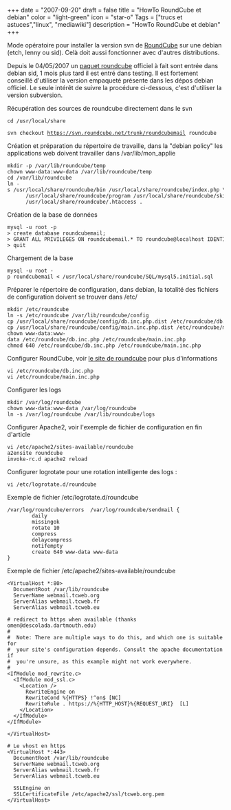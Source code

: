 +++
date = "2007-09-20"
draft = false
title = "HowTo RoundCube et debian"
color = "light-green"
icon = "star-o"
Tags = ["trucs et astuces","linux", "mediawiki"]
description = "HowTo RoundCube et debian"
+++

Mode opératoire pour installer la version svn de
[RoundCube](http://roundcube.net/) sur une debian (etch, lenny ou sid).
Celà doit aussi fonctionner avec d'autres distributions.

Depuis le 04/05/2007 un [paquet
roundcube](http://packages.debian.org/roundcube) officiel à fait sont
entrée dans debian sid, 1 mois plus tard il est entré dans testing. Il
est fortement conseillé d'utiliser la version empaqueté présente dans
les dépos debian officiel. Le seule intérêt de suivre la procédure
ci-dessous, c'est d'utiliser la version subversion.

Récupération des sources de roundcube directement dans le svn

    cd /usr/local/share
`svn checkout `[`https://svn.roundcube.net/trunk/roundcubemail`](https://svn.roundcube.net/trunk/roundcubemail)` roundcube`

Création et préparation du répertoire de travaille, dans la "debian
policy" les applications web doivent travailler dans
/var/lib/mon\_applie

    mkdir -p /var/lib/roundcube/temp
    chown www-data:www-data /var/lib/roundcube/temp
    cd /var/lib/roundcube
    ln -s /usr/local/share/roundcube/bin /usr/local/share/roundcube/index.php \
          /usr/local/share/roundcube/program /usr/local/share/roundcube/skins \
          /usr/local/share/roundcube/.htaccess .

Création de la base de données

    mysql -u root -p
    > create database roundcubemail;
    > GRANT ALL PRIVILEGES ON roundcubemail.* TO roundcube@localhost IDENTIFIED BY 'password';
    > quit

Chargement de la base

    mysql -u root -p roundcubemail < /usr/local/share/roundcube/SQL/mysql5.initial.sql

Préparer le répertoire de configuration, dans debian, la totalité des
fichiers de configuration doivent se trouver dans /etc/

    mkdir /etc/roundcube
    ln -s /etc/roundcube /var/lib/roundcube/config
    cp /usr/local/share/roundcube/config/db.inc.php.dist /etc/roundcube/db.inc.php
    cp /usr/local/share/roundcube/config/main.inc.php.dist /etc/roundcube/main.inc.php
    chown www-data:www-data /etc/roundcube/db.inc.php /etc/roundcube/main.inc.php
    chmod 640 /etc/roundcube/db.inc.php /etc/roundcube/main.inc.php

Configurer RoundCube, voir [le site de
roundcube](http://trac.roundcube.net/trac.cgi/wiki/Howto_Install) pour
plus d'informations

    vi /etc/roundcube/db.inc.php
    vi /etc/roundcube/main.inc.php

Configurer les logs

    mkdir /var/log/roundcube
    chown www-data:www-data /var/log/roundcube
    ln -s /var/log/roundcube /var/lib/roundcube/logs

Configurer Apache2, voir l'exemple de fichier de configuration en fin
d'article

    vi /etc/apache2/sites-available/roundcube
    a2ensite roundcube
    invoke-rc.d apache2 reload

Configurer logrotate pour une rotation intelligente des logs :

    vi /etc/logrotate.d/roundcube

Exemple de fichier /etc/logrotate.d/roundcube

    /var/log/roundcube/errors  /var/log/roundcube/sendmail {
            daily
            missingok
            rotate 10
            compress
            delaycompress
            notifempty
            create 640 www-data www-data
    }

Exemple de fichier /etc/apache2/sites-available/roundcube

    <VirtualHost *:80>
      DocumentRoot /var/lib/roundcube
      ServerName webmail.tcweb.org
      ServerAlias webmail.tcweb.fr
      ServerAlias webmail.tcweb.eu

    # redirect to https when available (thanks omen@descolada.dartmouth.edu)
    #
    #  Note: There are multiple ways to do this, and which one is suitable for
    #  your site's configuration depends. Consult the apache documentation if
    #  you're unsure, as this example might not work everywhere.
    #
    <IfModule mod_rewrite.c>
      <IfModule mod_ssl.c>
        <Location />
          RewriteEngine on
          RewriteCond %{HTTPS} !^on$ [NC]
          RewriteRule . https://%{HTTP_HOST}%{REQUEST_URI}  [L]
        </Location>
      </IfModule>
    </IfModule>

    </VirtualHost>

    # Le vhost en https
    <VirtualHost *:443>
      DocumentRoot /var/lib/roundcube
      ServerName webmail.tcweb.org
      ServerAlias webmail.tcweb.fr
      ServerAlias webmail.tcweb.eu

      SSLEngine on
      SSLCertificateFile /etc/apache2/ssl/tcweb.org.pem
    </VirtualHost>
